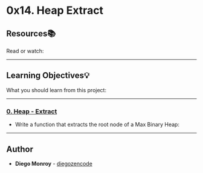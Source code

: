 # 0x14. Heap Extract

## Resources:books:
Read or watch:

---
## Learning Objectives:bulb:
What you should learn from this project:

---

### [0. Heap - Extract](./0-heap_extract.c)
* Write a function that extracts the root node of a Max Binary Heap:

---

## Author
* **Diego Monroy** - [diegozencode](https://github.com/diegozencode)